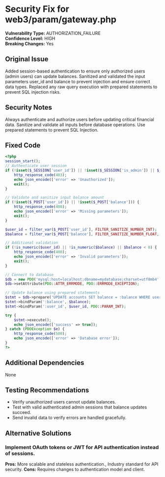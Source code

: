 # Security Fix for web3/param/gateway.php

**Vulnerability Type:** AUTHORIZATION_FAILURE  
**Confidence Level:** HIGH  
**Breaking Changes:** Yes

## Original Issue
Added session-based authentication to ensure only authorized users (admin users) can update balances. Sanitized and validated the input parameters user_id and balance to prevent injection and ensure correct data types. Replaced any raw query execution with prepared statements to prevent SQL injection risks.

## Security Notes
Always authenticate and authorize users before updating critical financial data. Sanitize and validate all inputs before database operations. Use prepared statements to prevent SQL Injection.

## Fixed Code
```php
<?php
session_start();
// Authenticate user session
if (!isset($_SESSION['user_id']) || !isset($_SESSION['is_admin']) || $_SESSION['is_admin'] !== true) {
    http_response_code(403);
    echo json_encode(['error' => 'Unauthorized']);
    exit();
}

// Validate and sanitize input balance amount
if (!isset($_POST['user_id']) || !isset($_POST['balance'])) {
    http_response_code(400);
    echo json_encode(['error' => 'Missing parameters']);
    exit();
}

$user_id = filter_var($_POST['user_id'], FILTER_SANITIZE_NUMBER_INT);
$balance = filter_var($_POST['balance'], FILTER_SANITIZE_NUMBER_FLOAT, FILTER_FLAG_ALLOW_FRACTION);

// Additional validation
if (!is_numeric($user_id) || !is_numeric($balance) || $balance < 0) {
    http_response_code(400);
    echo json_encode(['error' => 'Invalid parameters']);
    exit();
}

// Connect to database
$db = new PDO('mysql:host=localhost;dbname=mydatabase;charset=utf8mb4', 'username', 'password');
$db->setAttribute(PDO::ATTR_ERRMODE, PDO::ERRMODE_EXCEPTION);

// Update balance using prepared statements
$stmt = $db->prepare('UPDATE accounts SET balance = :balance WHERE user_id = :user_id');
$stmt->bindParam(':balance', $balance);
$stmt->bindParam(':user_id', $user_id, PDO::PARAM_INT);

try {
    $stmt->execute();
    echo json_encode(['success' => true]);
} catch (PDOException $e) {
    http_response_code(500);
    echo json_encode(['error' => 'Database error']);
}
?>
```

## Additional Dependencies
None

## Testing Recommendations
- Verify unauthorized users cannot update balances.
- Test with valid authenticated admin sessions that balance updates succeed.
- Send invalid data to verify errors are handled gracefully.

## Alternative Solutions

### Implement OAuth tokens or JWT for API authentication instead of sessions.
**Pros:** More scalable and stateless authentication., Industry standard for API security.
**Cons:** Requires changes to authentication model and client.

